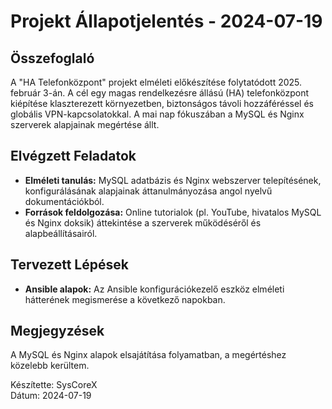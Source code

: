 # Projekt Állapotjelentés - 2024-07-19

## Összefoglaló
A "HA Telefonközpont" projekt elméleti előkészítése folytatódott 2025. február 3-án. A cél egy magas rendelkezésre állású (HA) telefonközpont kiépítése klaszterezett környezetben, biztonságos távoli hozzáféréssel és globális VPN-kapcsolatokkal. A mai nap fókuszában a MySQL és Nginx szerverek alapjainak megértése állt.

## Elvégzett Feladatok
- **Elméleti tanulás:** MySQL adatbázis és Nginx webszerver telepítésének, konfigurálásának alapjainak áttanulmányozása angol nyelvű dokumentációkból.
- **Források feldolgozása:** Online tutorialok (pl. YouTube, hivatalos MySQL és Nginx doksik) áttekintése a szerverek működéséről és alapbeállításairól.

## Tervezett Lépések
- **Ansible alapok:** Az Ansible konfigurációkezelő eszköz elméleti hátterének megismerése a következő napokban.

## Megjegyzések
A MySQL és Nginx alapok elsajátítása folyamatban, a megértéshez közelebb kerültem.

Készítette: SysCoreX  
Dátum: 2024-07-19